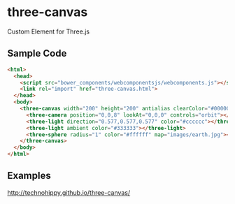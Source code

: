 # three-canvas

Custom Element for Three.js

## Sample Code

```html
<html>
  <head>
    <script src="bower_components/webcomponentsjs/webcomponents.js"></script>
    <link rel="import" href="three-canvas.html">
  </head>
  <body>
    <three-canvas width="200" height="200" antialias clearColor="#000000">
      <three-camera position="0,0,8" lookAt="0,0,0" controls="orbit"></three-camera>
      <three-light direction="0.577,0.577,0.577" color="#cccccc"></three-light>
      <three-light ambient color="#333333"></three-light>
      <three-sphere radius="1" color="#ffffff" map="images/earth.jpg"></three-sphere>
    </three-canvas>
  </body>
</html>
```

## Examples

http://technohippy.github.io/three-canvas/
